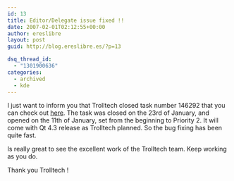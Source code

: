 ```yaml
---
id: 13
title: Editor/Delegate issue fixed !!
date: 2007-02-01T02:12:55+00:00
author: ereslibre
layout: post
guid: http://blog.ereslibre.es/?p=13

dsq_thread_id:
  - "1301900636"
categories:
  - archived
  - kde
---
```

I just want to inform you that Trolltech closed task number 146292 that you can check out <a href="http://www.trolltech.com/developer/tasktracker.html" target="_blank">here</a>. The task was closed on the 23rd of January, and opened on the 11th of January, set from the beginning to Priority 2. It will come with Qt 4.3 release as Trolltech planned. So the bug fixing has been quite fast.

Is really great to see the excellent work of the Trolltech team. Keep working as you do.

Thank you Trolltech !
